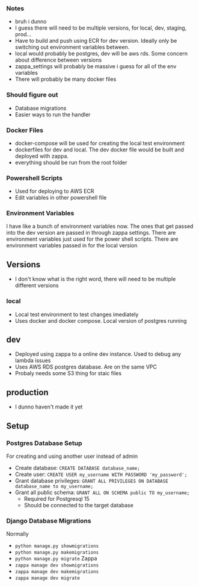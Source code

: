 ### Notes
- bruh i dunno
- I guess there will need to be multiple versions, for local, dev, staging, prod...
- Have to build and push using ECR for dev version. Ideally only be switching out environment variables between.
- local would probably be postgres, dev will be aws rds. Some concern about difference between versions
- zappa_settings will probably be massive i guess for all of the env variables
- There will probably be many docker files

### Should figure out
- Database migrations
- Easier ways to run the handler

### Docker Files
- docker-compose will be used for creating the local test environment
- dockerfiles for dev and local. The dev docker file would be built and deployed with zappa.
- everything should be run from the root folder

### Powershell Scripts
- Used for deploying to AWS ECR
- Edit variables in other powershell file

### Environment Variables
I have like a bunch of environment variables now. The ones that get passed into the dev version are
passed in through zappa settings. There are environment variables just used for the power shell scripts.
There are environment variables passed in for the local version

## Versions
- I don't know what is the right word, there will need to be multiple different versions
### local
- Local test environment to test changes imediately
- Uses docker and docker compose. Local version of postgres running
## dev
- Deployed using zappa to a online dev instance. Used to debug any lambda issues
- Uses AWS RDS postgres database. Are on the same VPC
- Probaly needs some S3 thing for staic files
## production
- I dunno haven't made it yet

## Setup
### Postgres Database Setup
For creating and using another user instead of admin
- Create database: `CREATE DATABASE database_name;`
- Create user: `CREATE USER my_username WITH PASSWORD 'my_password';`
- Grant database privileges: `GRANT ALL PRIVILEGES ON DATABASE database_name to my_username;`
- Grant all public schema: `GRANT ALL ON SCHEMA public TO my_username;`
    - Required for Postgresql 15
    - Should be connected to the target database

### Django Database Migrations
Normally
- `python manage.py showmigrations`
- `python manage.py makemigrations`
- `python manage.py migrate`
Zappa
- `zappa manage dev showmigrations`
- `zappa manage dev makemigrations`
- `zappa manage dev migrate`